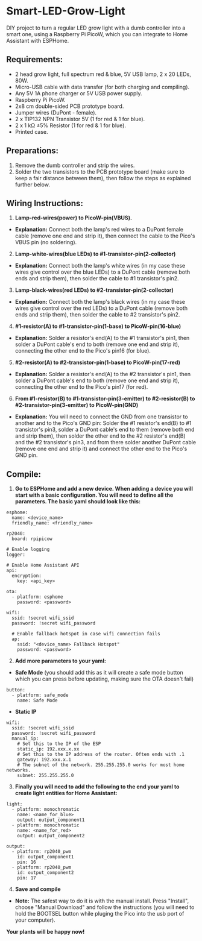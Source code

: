 # Smart-LED-Grow-Light
DIY project to turn a regular LED grow light with a dumb controller into a smart one, using a Raspberry Pi PicoW, which you can integrate to Home Assistant with ESPHome.

## Requirements:
- 2 head grow light, full spectrum red & blue, 5V USB lamp, 2 x 20 LEDs, 80W.
- Micro-USB cable with data transfer (for both charging and compiling).
- Any 5V 1A phone charger or 5V USB power supply.
- Raspberry Pi PicoW.
- 2x8 cm double-sided PCB prototype board.
- Jumper wires (DuPont - female).
- 2 x TIP132 NPN Transistor 5V (1 for red & 1 for blue).
- 2 x 1 kΩ ±5% Resistor (1 for red & 1 for blue).
- Printed case.

## Preparations:
1. Remove the dumb controller and strip the wires.
2. Solder the two transistors to the PCB prototype board (make sure to keep a fair distance between them), then follow the steps as explained further below.

## Wiring Instructions:
1. **Lamp-red-wires(power) to PicoW-pin(VBUS).**
- **Explanation:** Connect both the lamp's red wires to a DuPont female cable (remove one end and strip it), then connect the cable to the Pico's VBUS pin (no soldering).
2. **Lamp-white-wires(blue LEDs) to #1-transistor-pin(2-collector)**
- **Explanation:** Connect both the lamp's white wires (in my case these wires give control over the blue LEDs) to a DuPont cable (remove both ends and strip them), then solder the cable to #1 transistor's pin2.
3. **Lamp-black-wires(red LEDs) to #2-transistor-pin(2-collector)**
- **Explanation:** Connect both the lamp's black wires (in my case these wires give control over the red LEDs) to a DuPont cable (remove both ends and strip them), then solder the cable to #2 transistor's pin2.
4. **#1-resistor(A) to #1-transistor-pin(1-base) to PicoW-pin(16-blue)**
- **Explanation:** Solder a resistor's end(A) to the #1 transistor's pin1, then solder a DuPont cable's end to both (remove one end and strip it), connecting the other end to the Pico's pin16 (for blue).
5. **#2-resistor(A) to #2-transistor-pin(1-base) to PicoW-pin(17-red)**
- **Explanation:** Solder a resistor's end(A) to the #2 transistor's pin1, then solder a DuPont cable's end to both (remove one end and strip it), connecting the other end to the Pico's pin17 (for red).
6. **From #1-resistor(B) to #1-transistor-pin(3-emitter) to #2-resistor(B) to #2-transistor-pin(3-emitter) to PicoW-pin(GND)**
- **Explanation:** You will need to connect the GND from one transistor to another and to the Pico's GND pin: Solder the #1 resistor's end(B) to #1 transistor's pin3, solder a DuPont cable's end to them (remove both end and strip them), then solder the other end to the #2 resistor's end(B) and the #2 transistor's pin3, and from there solder another DuPont cable (remove one end and strip it) and connect the other end to the Pico's GND pin.

## Compile:
1. **Go to ESPHome and add a new device. When adding a device you will start with a basic configuration. You will need to define all the parameters. The basic yaml should look like this:**
```
esphome:
  name: <device_name>
  friendly_name: <friendly_name>

rp2040:
  board: rpipicow

# Enable logging
logger:

# Enable Home Assistant API
api:
  encryption:
    key: <api_key>

ota:
  - platform: esphome
    password: <password>

wifi:
  ssid: !secret wifi_ssid
  password: !secret wifi_password

  # Enable fallback hotspot in case wifi connection fails
  ap:
    ssid: "<device_name> Fallback Hotspot"
    password: <password>
```
2. **Add more parameters to your yaml:**
- **Safe Mode** (you should add this as it will create a safe mode button which you can press before updating, making sure the OTA doesn't fail)
```
button:
  - platform: safe_mode
    name: Safe Mode
```
- **Static IP**
```
wifi:
  ssid: !secret wifi_ssid
  password: !secret wifi_password
  manual_ip:
    # Set this to the IP of the ESP
    static_ip: 192.xxx.x.xx
    # Set this to the IP address of the router. Often ends with .1
    gateway: 192.xxx.x.1
    # The subnet of the network. 255.255.255.0 works for most home networks.
    subnet: 255.255.255.0
```
3. **Finally you will need to add the following to the end your yaml to create light entities for Home Assistant:**
```
light:
  - platform: monochromatic
    name: <name_for_blue>
    output: output_component1
  - platform: monochromatic
    name: <name_for_red>
    output: output_component2

output:
  - platform: rp2040_pwm
    id: output_component1
    pin: 16
  - platform: rp2040_pwm
    id: output_component2
    pin: 17
```
4. **Save and compile**
- **Note:** The safest way to do it is with the manual install. Press "Install", choose "Manual Download" and follow the instructions (you will need to hold the BOOTSEL button while pluging the Pico into the usb port of your computer).
  
**Your plants will be happy now!**

